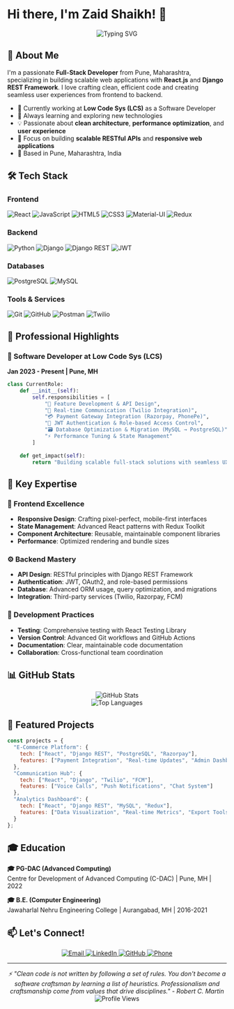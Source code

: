 # Hi there, I'm Zaid Shaikh! 👋

<div align="center">
  <img src="https://readme-typing-svg.herokuapp.com?font=Fira+Code&pause=1000&color=2196F3&center=true&vCenter=true&width=435&lines=Full-Stack+Developer;React+%26+Django+Specialist;API+Architecture+Expert;Clean+Code+Enthusiast" alt="Typing SVG" />
</div>

## 🚀 About Me

I'm a passionate **Full-Stack Developer** from Pune, Maharashtra, specializing in building scalable web applications with **React.js** and **Django REST Framework**. I love crafting clean, efficient code and creating seamless user experiences from frontend to backend.

- 🔭 Currently working at **Low Code Sys (LCS)** as a Software Developer
- 🌱 Always learning and exploring new technologies
- 💡 Passionate about **clean architecture**, **performance optimization**, and **user experience**
- 🎯 Focus on building **scalable RESTful APIs** and **responsive web applications**
- 📍 Based in Pune, Maharashtra, India

## 🛠️ Tech Stack

### Frontend
![React](https://img.shields.io/badge/React-20232A?style=for-the-badge&logo=react&logoColor=61DAFB)
![JavaScript](https://img.shields.io/badge/JavaScript-F7DF1E?style=for-the-badge&logo=javascript&logoColor=black)
![HTML5](https://img.shields.io/badge/HTML5-E34F26?style=for-the-badge&logo=html5&logoColor=white)
![CSS3](https://img.shields.io/badge/CSS3-1572B6?style=for-the-badge&logo=css3&logoColor=white)
![Material-UI](https://img.shields.io/badge/Material--UI-0081CB?style=for-the-badge&logo=material-ui&logoColor=white)
![Redux](https://img.shields.io/badge/Redux-593D88?style=for-the-badge&logo=redux&logoColor=white)

### Backend
![Python](https://img.shields.io/badge/Python-3776AB?style=for-the-badge&logo=python&logoColor=white)
![Django](https://img.shields.io/badge/Django-092E20?style=for-the-badge&logo=django&logoColor=white)
![Django REST](https://img.shields.io/badge/DJANGO-REST-ff1709?style=for-the-badge&logo=django&logoColor=white&color=ff1709&labelColor=gray)
![JWT](https://img.shields.io/badge/JWT-black?style=for-the-badge&logo=JSON%20web%20tokens)

### Databases
![PostgreSQL](https://img.shields.io/badge/PostgreSQL-316192?style=for-the-badge&logo=postgresql&logoColor=white)
![MySQL](https://img.shields.io/badge/MySQL-00000F?style=for-the-badge&logo=mysql&logoColor=white)

### Tools & Services
![Git](https://img.shields.io/badge/GIT-E44C30?style=for-the-badge&logo=git&logoColor=white)
![GitHub](https://img.shields.io/badge/GitHub-100000?style=for-the-badge&logo=github&logoColor=white)
![Postman](https://img.shields.io/badge/Postman-FF6C37?style=for-the-badge&logo=postman&logoColor=white)
![Twilio](https://img.shields.io/badge/Twilio-F22F46?style=for-the-badge&logo=Twilio&logoColor=white)

## 💼 Professional Highlights

### 🏢 Software Developer at Low Code Sys (LCS)
**Jan 2023 - Present | Pune, MH**

```python
class CurrentRole:
    def __init__(self):
        self.responsibilities = [
            "🔧 Feature Development & API Design",
            "📱 Real-time Communication (Twilio Integration)",
            "💳 Payment Gateway Integration (Razorpay, PhonePe)",
            "🔐 JWT Authentication & Role-based Access Control",
            "🗃️ Database Optimization & Migration (MySQL → PostgreSQL)",
            "⚡ Performance Tuning & State Management"
        ]
    
    def get_impact(self):
        return "Building scalable full-stack solutions with seamless UX/UI"
```

## 🎯 Key Expertise

### 🎨 Frontend Excellence
- **Responsive Design**: Crafting pixel-perfect, mobile-first interfaces
- **State Management**: Advanced React patterns with Redux Toolkit
- **Component Architecture**: Reusable, maintainable component libraries
- **Performance**: Optimized rendering and bundle sizes

### ⚙️ Backend Mastery
- **API Design**: RESTful principles with Django REST Framework
- **Authentication**: JWT, OAuth2, and role-based permissions
- **Database**: Advanced ORM usage, query optimization, and migrations
- **Integration**: Third-party services (Twilio, Razorpay, FCM)

### 🔧 Development Practices
- **Testing**: Comprehensive testing with React Testing Library
- **Version Control**: Advanced Git workflows and GitHub Actions
- **Documentation**: Clear, maintainable code documentation
- **Collaboration**: Cross-functional team coordination

## 📊 GitHub Stats

<div align="center">
  <img src="https://github-readme-stats.vercel.app/api?username=ZAIDSK28SK28&show_icons=true&theme=radical&hide_border=true&count_private=true" alt="GitHub Stats" />
</div>

<div align="center">
  <img src="https://github-readme-stats.vercel.app/api/top-langs/?username=ZAIDSK28SK28&layout=compact&theme=radical&hide_border=true" alt="Top Languages" />
</div>

## 🌟 Featured Projects

```javascript
const projects = {
  "E-Commerce Platform": {
    tech: ["React", "Django REST", "PostgreSQL", "Razorpay"],
    features: ["Payment Integration", "Real-time Updates", "Admin Dashboard"]
  },
  "Communication Hub": {
    tech: ["React", "Django", "Twilio", "FCM"],
    features: ["Voice Calls", "Push Notifications", "Chat System"]
  },
  "Analytics Dashboard": {
    tech: ["React", "Django REST", "MySQL", "Redux"],
    features: ["Data Visualization", "Real-time Metrics", "Export Tools"]
  }
};
```

## 🎓 Education

**🎓 PG-DAC (Advanced Computing)**  
Centre for Development of Advanced Computing (C-DAC) | Pune, MH | 2022

**🎓 B.E. (Computer Engineering)**  
Jawaharlal Nehru Engineering College | Aurangabad, MH | 2016-2021

## 📫 Let's Connect!

<div align="center">
  <a href="mailto:zackyshaikh99@gmail.com">
    <img src="https://img.shields.io/badge/Email-D14836?style=for-the-badge&logo=gmail&logoColor=white" alt="Email" />
  </a>
  <a href="https://linkedin.com/in/zaid">
    <img src="https://img.shields.io/badge/LinkedIn-0077B5?style=for-the-badge&logo=linkedin&logoColor=white" alt="LinkedIn" />
  </a>
  <a href="https://github.com/zaid">
    <img src="https://img.shields.io/badge/GitHub-100000?style=for-the-badge&logo=github&logoColor=white" alt="GitHub" />
  </a>
  <a href="tel:+918623905220">
    <img src="https://img.shields.io/badge/Phone-25D366?style=for-the-badge&logo=whatsapp&logoColor=white" alt="Phone" />
  </a>
</div>

---

<div align="center">
  <i>⚡ "Clean code is not written by following a set of rules. You don't become a software craftsman by learning a list of heuristics. Professionalism and craftsmanship come from values that drive disciplines." - Robert C. Martin</i>
</div>

<div align="center">
  <img src="https://komarev.com/ghpvc/?username=ZAIDSK28SK28&color=blueviolet&style=flat-square&label=Profile+Views" alt="Profile Views" />
</div>

